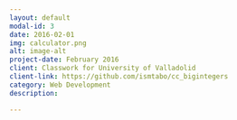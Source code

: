 ```yaml
---
layout: default
modal-id: 3
date: 2016-02-01
img: calculator.png
alt: image-alt
project-date: February 2016
client: Classwork for University of Valladolid
client-link: https://github.com/ismtabo/cc_bigintegers
category: Web Development
description:

---
```

